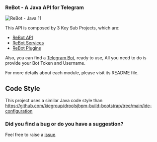 ### ReBot - A Java API for Telegram

![ReBot - Java 11](https://github.com/rebasing-xyz/rebot/workflows/ReBot%20-%20Java%2011/badge.svg)

This API is composed by 3 Key Sub Projects, which are:

 - [ReBot API](rebot-telegram-api/README.md)
 - [ReBot Services](rebot-services/README.md)
 - [ReBot Plugins](rebot-plugins/README.md)
 
Also, you can find a [Telegram Bot](rebot-telegram/README.md), ready to use, All you need to do is provide
your Bot Token and Username.

For more details about each module, please visit its README file.


## Code Style

This project uses a similar Java code style than https://github.com/kiegroup/droolsjbpm-build-bootstrap/tree/main/ide-configuration


### Did you find a bug or do you have a suggestion?
Feel free to raise a [issue](https://github.com/rebasing-xyz/rebot/issues/new).
